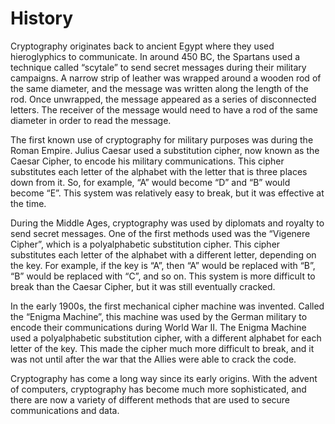 # History

Cryptography originates back to ancient Egypt where they used hieroglyphics to communicate. In around 450 BC, the Spartans used a technique called “scytale” to send secret messages during their military campaigns. A narrow strip of leather was wrapped around a wooden rod of the same diameter, and the message was written along the length of the rod. Once unwrapped, the message appeared as a series of disconnected letters. The receiver of the message would need to have a rod of the same diameter in order to read the message.

The first known use of cryptography for military purposes was during the Roman Empire. Julius Caesar used a substitution cipher, now known as the Caesar Cipher, to encode his military communications. This cipher substitutes each letter of the alphabet with the letter that is three places down from it. So, for example, “A” would become “D” and “B” would become “E”. This system was relatively easy to break, but it was effective at the time.

During the Middle Ages, cryptography was used by diplomats and royalty to send secret messages. One of the first methods used was the “Vigenere Cipher”, which is a polyalphabetic substitution cipher. This cipher substitutes each letter of the alphabet with a different letter, depending on the key. For example, if the key is “A”, then “A” would be replaced with “B”, “B” would be replaced with “C”, and so on. This system is more difficult to break than the Caesar Cipher, but it was still eventually cracked.

In the early 1900s, the first mechanical cipher machine was invented. Called the “Enigma Machine”, this machine was used by the German military to encode their communications during World War II. The Enigma Machine used a polyalphabetic substitution cipher, with a different alphabet for each letter of the key. This made the cipher much more difficult to break, and it was not until after the war that the Allies were able to crack the code.

Cryptography has come a long way since its early origins. With the advent of computers, cryptography has become much more sophisticated, and there are now a variety of different methods that are used to secure communications and data.
